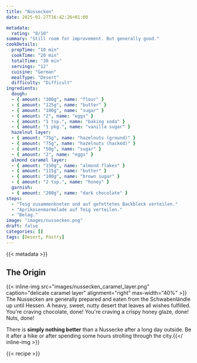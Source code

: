 ```yaml
---
title: "Nussecken"
date: 2025-01-27T16:42:26+01:00

metadata:
  rating: "8/10"
summary: "Still room for improvement. But generally good."
cookDetails:
  prepTime: "10 min"
  cookTime: "20 min"
  totalTime: "30 min"
  servings: "12"
  cuisine: "German"
  mealType: "Desert"
  difficulty: "Difficult"
ingredients:
  dough:
  - { amount: "300g", name: "flour" }
  - { amount: "125g", name: "butter" }
  - { amount: "100g", name: "sugar" }
  - { amount: "2", name: "eggs" }
  - { amount: "1 tsp.", name: "baking soda" }
  - { amount: "1 pkg.", name: "vanilla sugar" }
  hazelnut layer:
  - { amount: "75g", name: "hazelnuts (ground)" }
  - { amount: "75g", name: "hazelnuts (hacked)" }
  - { amount: "50g", name: "sugar" }
  - { amount: "2", name: "eggs" }
  almond caramel layer:
  - { amount: "150g", name: "almond flakes" }
  - { amount: "115g", name: "butter" }
  - { amount: "100g", name: "brown sugar" }
  - { amount: "2 tsp.", name: "honey" }
  garnish:
  - { amount: "200g", name: "dark chocolate" }
steps:
  - "Teig zusammenkneten und auf gefettetes Backbleck verteilen."
  - "Aprikosenmarmelade auf Teig verteilen."
  - "Belag."
image: "images/nussecken.png"
draft: false
categories: []
tags: [Desert, Pastry]
---
```


{{< metadata >}}

## The Origin

{{< inline-img src="images/nussecken_caramel_layer.png" caption="delicate caramel layer" alignment="right" max-width="40%" >}} 
The Nussecken are generally prepared and eaten from the Schwabenländle up until Hessen. A heavy, sweet, nutty desert that leaves all wishes fulfilled. You're craving chocolate, done! You're craving a crispy honey glaze, done! Nuts, done!

There is **simply nothing better** than a Nussecke after a long day outside. Be it after a hike or after spending some hours strolling through the city.{{</ inline-img >}}

{{< recipe >}}